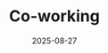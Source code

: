 ---
title: Co-working
date: 2025-08-27
time: 11AM - 6PM
link: "../events/coworking"
calendarOnly: true
---